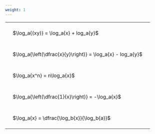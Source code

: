 ```yaml
---
weight: 1
---
```


<style type="text/css">
#T_13b1d th.col_heading {
  text-align: left;
  font-size: 1em;
}
#T_13b1d td {
  text-align: left;
  font-size: 1em;
  padding: 1.5em;
}
</style>
<table id="T_13b1d">
  <thead>
  </thead>
  <tbody>
    <tr>
      <td id="T_13b1d_row0_col0" class="data row0 col0" >$\log_a{(xy)} = \log_a{x} + log_a{y}$</td>
    </tr>
    <tr>
      <td id="T_13b1d_row1_col0" class="data row1 col0" >$\log_a{\left(\dfrac{x}{y}\right)} = \log_a{x} - log_a{y}$</td>
    </tr>
    <tr>
      <td id="T_13b1d_row2_col0" class="data row2 col0" >$\log_a{x^n} = n\log_a{x}$</td>
    </tr>
    <tr>
      <td id="T_13b1d_row3_col0" class="data row3 col0" >$\log_a{\left(\dfrac{1}{x}\right)} = -\log_a{x}$</td>
    </tr>
    <tr>
      <td id="T_13b1d_row4_col0" class="data row4 col0" >$\log_a{x} = \dfrac{\log_b{x}}{\log_b{a}}$</td>
    </tr>
  </tbody>
</table>
